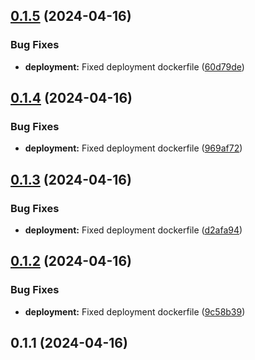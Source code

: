 ## [0.1.5](https://github.com/aaliboyev/mnk-telegram-bot/compare/v0.1.4...v0.1.5) (2024-04-16)


### Bug Fixes

* **deployment:** Fixed deployment dockerfile ([60d79de](https://github.com/aaliboyev/mnk-telegram-bot/commit/60d79de7a36e2da6802dfdb230082ab6db4f27e9))



## [0.1.4](https://github.com/aaliboyev/mnk-telegram-bot/compare/v0.1.3...v0.1.4) (2024-04-16)


### Bug Fixes

* **deployment:** Fixed deployment dockerfile ([969af72](https://github.com/aaliboyev/mnk-telegram-bot/commit/969af725ccae5b07020f60a3a1567b92d9f04253))



## [0.1.3](https://github.com/aaliboyev/mnk-telegram-bot/compare/v0.1.2...v0.1.3) (2024-04-16)


### Bug Fixes

* **deployment:** Fixed deployment dockerfile ([d2afa94](https://github.com/aaliboyev/mnk-telegram-bot/commit/d2afa94f7ac444c0b02524fab1fb68f235e5335a))



## [0.1.2](https://github.com/aaliboyev/mnk-telegram-bot/compare/v0.1.1...v0.1.2) (2024-04-16)


### Bug Fixes

* **deployment:** Fixed deployment dockerfile ([9c58b39](https://github.com/aaliboyev/mnk-telegram-bot/commit/9c58b39e173edeed87ca0b721be6a0b75d305d7f))



## 0.1.1 (2024-04-16)




